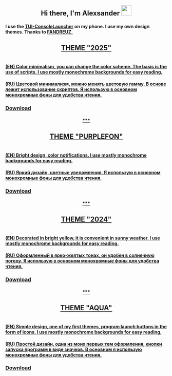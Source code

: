 <h2 align="center">Hi there, I'm <a target="_blank">Alexsander</a>
<img src="https://github.com/alexgeorgchist/my_tui/raw/main/database/inf/Hi.gif" height="32"/></h2>
<h4>I use the <a href="https://github.com/fandreuz/TUI-ConsoleLauncher" target="_blank">TUI-ConsoleLauncher</a>
<align="center">on my phone. I use my own design themes. Thanks to <a href="https://github.com/fandreuz" target="_blank">FANDREUZ.</h4>

<h2 align="center">THEME "2025"</h2>
<img src="https://github.com/alexgeorgchist/my_tui/raw/main/database/inf/theme2025red.jpg" alt="">
<h4>(EN) Color minimalism, you can change the color scheme. The basis is the use of scripts. I use mostly monochrome backgrounds for easy reading.</h4>
<h4>(RU) Цветовой минимализм, можно менять цветовую гамму. В основе лежит использование скриптов. Я использую в основном монохромные фоны для удобства чтения.</h4>
<h3><a href="https://github.com/alexgeorgchist/my_tui/raw/main/database/themes/2025.zip" target="_blank">Download</h3>
<h4 align="center">***</h4>

<h2 align="center">THEME "PURPLEFON"</h2>
<img src="https://github.com/alexgeorgchist/my_tui/raw/main/database/inf/purplefon.jpg" alt="">
<h4>(EN) Bright design, color notifications. I use mostly monochrome backgrounds for easy reading.</h4>
<h4>(RU) Яркий дизайн, цветные уведомления. Я использую в основном монохромные фоны для удобства чтения.</h4>
<h3><a href="https://github.com/alexgeorgchist/my_tui/raw/main/database/themes/purplefon.zip" target="_blank">Download</h3>
<h4 align="center">***</h4>

<h2 align="center">THEME "2024"</h2>
<img src="https://github.com/alexgeorgchist/my_tui/raw/main/database/inf/2024.jpg" alt="">
<h4>(EN) Decorated in bright yellow, it is convenient in sunny weather. I use mostly monochrome backgrounds for easy reading.</h4>
<h4>(RU) Оформленный в ярко-желтых тонах, он удобен в солнечную погоду. Я использую в основном монохромные фоны для удобства чтения.</h4>
<h3><a href="https://github.com/alexgeorgchist/my_tui/raw/main/database/themes/2024.zip" target="_blank">Download</h3>
<h4 align="center">***</h4>

<h2 align="center">THEME "AQUA"</h2>
<img src="https://github.com/alexgeorgchist/my_tui/raw/main/database/inf/aqua.jpg" alt="">
<h4>(EN) Simple design, one of my first themes, program launch buttons in the form of icons. I use mostly monochrome backgrounds for easy reading.</h4>
<h4>(RU) Простой дизайн, одна из моих первых тем оформления, кнопки запуска программ в виде значков. В основном я использую монохромные фоны для удобства чтения.</h4>
<h3><a href="https://github.com/alexgeorgchist/my_tui/raw/main/database/themes/aqua.zip" target="_blank">Download</h3>

